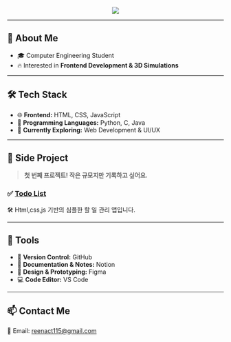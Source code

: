 <!-- 타이틀 배너 -->
<p align="center">
  <img src="https://capsule-render.vercel.app/api?type=waving&color=gradient&height=200&section=header&text=JaeYeon's%20GitHub!&fontSize=40&fontAlignY=35&animation=fadeIn&fontColor=fff"/>
</p>

---

## 🚀 About Me  
- 🎓 Computer Engineering Student
- 🔥 Interested in **Frontend Development & 3D Simulations**

---

## 🛠 Tech Stack  
- 🌐 **Frontend:** HTML, CSS, JavaScript  
- 🐍 **Programming Languages:** Python, C, Java  
- 📌 **Currently Exploring:** Web Development & UI/UX
  
---

## 📝 Side Project  
> **첫 번째 프로젝트! 작은 규모지만 기록하고 싶어요.**  

### ✅ [Todo List](https://github.com/dudu-banana/todo-list)
🛠 Html,css,js 기반의 심플한 할 일 관리 앱입니다.  

---

## 🔧 Tools  
- 📌 **Version Control:** GitHub  
- 📝 **Documentation & Notes:** Notion  
- 🎨 **Design & Prototyping:** Figma  
- 💻 **Code Editor:** VS Code  

---

## 📫 Contact Me
📧 Email: reenact115@gmail.com


